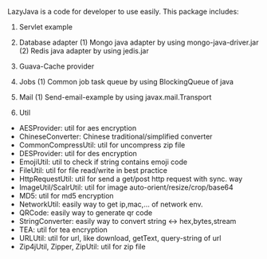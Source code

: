 LazyJava is a code for developer to use easily. This package includes:

1. Servlet example

2. Database adapter 
(1) Mongo java adapter by using mongo-java-driver.jar 
(2) Redis java adapter by using jedis.jar

3. Guava-Cache provider

4. Jobs 
(1) Common job task queue by using BlockingQueue of java

5. Mail 
(1) Send-email-example by using javax.mail.Transport

6. Util
 + AESProvider: util for aes encryption
 + ChineseConverter: Chinese traditional/simplified converter
 + CommonCompressUtil: util for uncompress zip file
 + DESProvider: util for des encryption
 + EmojiUtil: util to check if string contains emoji code
 + FileUtil: util for file read/write in best practice
 + HttpRequestUtil: util for send a get/post http request with sync. way
 + ImageUtil/ScalrUtil: util for image auto-orient/resize/crop/base64
 + MD5: util for md5 encryption
 + NetworkUtil: easily way to get ip,mac,... of network env.
 + QRCode: easily way to generate qr code
 + StringConverter: easily way to convert string <-> hex,bytes,stream
 + TEA: util for tea encryption
 + URLUtil: util for url, like download, getText, query-string of url
 + Zip4jUtil, Zipper, ZipUtil: util for zip file
